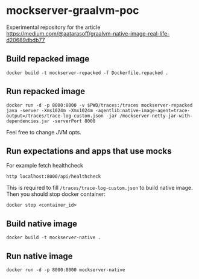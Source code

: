 # mockserver-graalvm-poc
Experimental repository for the article https://medium.com/@aatarasoff/graalvm-native-image-real-life-d20689dbdb77

## Build repacked image
```
docker build -t mockserver-repacked -f Dockerfile.repacked .
```

## Run repacked image
```
docker run -d -p 8000:8000 -v $PWD/traces:/traces mockserver-repacked java -server -Xms1024m -Xmx1024m -agentlib:native-image-agent=trace-output=/traces/trace-log-custom.json -jar /mockserver-netty-jar-with-dependencies.jar -serverPort 8000
```

Feel free to change JVM opts.

## Run expectations and apps that use mocks

For example fetch healthcheck
```
http localhost:8000/api/healthcheck
```

This is required to fill `/traces/trace-log-custom.json` to build native image.
Then you should stop docker container:
```
docker stop <container_id>
```

## Build native image
```
docker build -t mockserver-native .
```

## Run native image
```
docker run -d -p 8000:8000 mockserver-native
```
